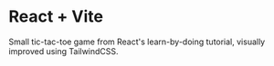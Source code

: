 # React + Vite

Small tic-tac-toe game from React's learn-by-doing tutorial, visually improved using TailwindCSS.
